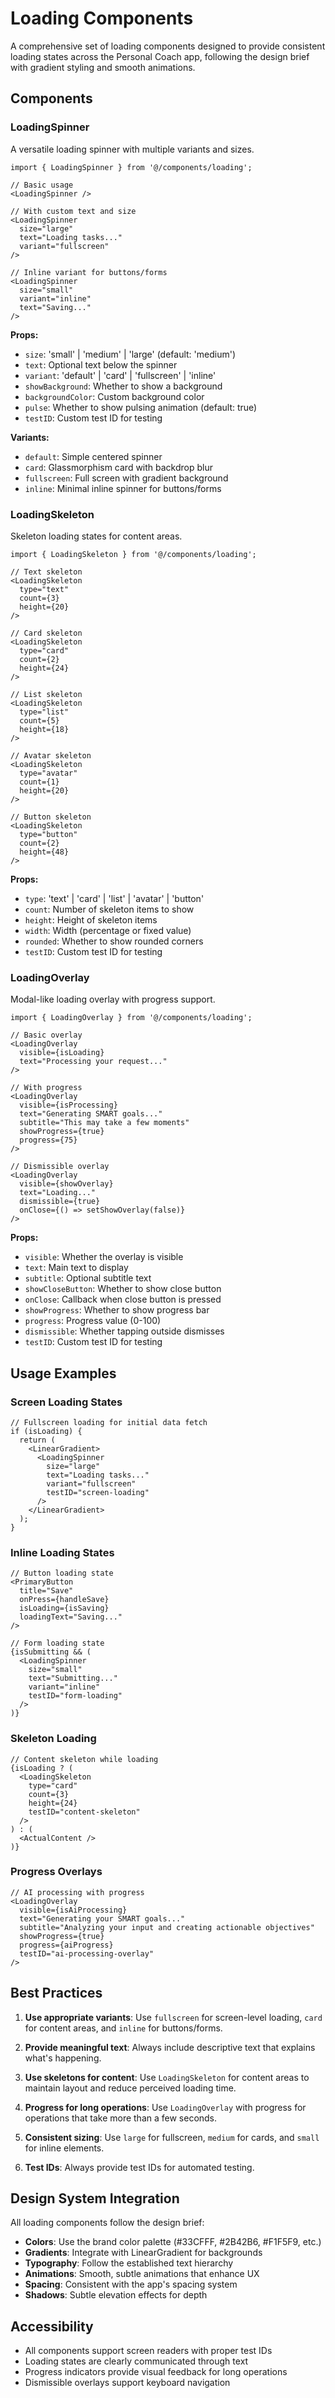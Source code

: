 # Loading Components

A comprehensive set of loading components designed to provide consistent loading states across the Personal Coach app, following the design brief with gradient styling and smooth animations.

## Components

### LoadingSpinner

A versatile loading spinner with multiple variants and sizes.

```tsx
import { LoadingSpinner } from '@/components/loading';

// Basic usage
<LoadingSpinner />

// With custom text and size
<LoadingSpinner 
  size="large" 
  text="Loading tasks..." 
  variant="fullscreen" 
/>

// Inline variant for buttons/forms
<LoadingSpinner 
  size="small" 
  variant="inline" 
  text="Saving..." 
/>
```

**Props:**
- `size`: 'small' | 'medium' | 'large' (default: 'medium')
- `text`: Optional text below the spinner
- `variant`: 'default' | 'card' | 'fullscreen' | 'inline'
- `showBackground`: Whether to show a background
- `backgroundColor`: Custom background color
- `pulse`: Whether to show pulsing animation (default: true)
- `testID`: Custom test ID for testing

**Variants:**
- `default`: Simple centered spinner
- `card`: Glassmorphism card with backdrop blur
- `fullscreen`: Full screen with gradient background
- `inline`: Minimal inline spinner for buttons/forms

### LoadingSkeleton

Skeleton loading states for content areas.

```tsx
import { LoadingSkeleton } from '@/components/loading';

// Text skeleton
<LoadingSkeleton 
  type="text" 
  count={3} 
  height={20} 
/>

// Card skeleton
<LoadingSkeleton 
  type="card" 
  count={2} 
  height={24} 
/>

// List skeleton
<LoadingSkeleton 
  type="list" 
  count={5} 
  height={18} 
/>

// Avatar skeleton
<LoadingSkeleton 
  type="avatar" 
  count={1} 
  height={20} 
/>

// Button skeleton
<LoadingSkeleton 
  type="button" 
  count={2} 
  height={48} 
/>
```

**Props:**
- `type`: 'text' | 'card' | 'list' | 'avatar' | 'button'
- `count`: Number of skeleton items to show
- `height`: Height of skeleton items
- `width`: Width (percentage or fixed value)
- `rounded`: Whether to show rounded corners
- `testID`: Custom test ID for testing

### LoadingOverlay

Modal-like loading overlay with progress support.

```tsx
import { LoadingOverlay } from '@/components/loading';

// Basic overlay
<LoadingOverlay 
  visible={isLoading} 
  text="Processing your request..." 
/>

// With progress
<LoadingOverlay 
  visible={isProcessing} 
  text="Generating SMART goals..." 
  subtitle="This may take a few moments"
  showProgress={true}
  progress={75}
/>

// Dismissible overlay
<LoadingOverlay 
  visible={showOverlay} 
  text="Loading..." 
  dismissible={true}
  onClose={() => setShowOverlay(false)}
/>
```

**Props:**
- `visible`: Whether the overlay is visible
- `text`: Main text to display
- `subtitle`: Optional subtitle text
- `showCloseButton`: Whether to show close button
- `onClose`: Callback when close button is pressed
- `showProgress`: Whether to show progress bar
- `progress`: Progress value (0-100)
- `dismissible`: Whether tapping outside dismisses
- `testID`: Custom test ID for testing

## Usage Examples

### Screen Loading States

```tsx
// Fullscreen loading for initial data fetch
if (isLoading) {
  return (
    <LinearGradient>
      <LoadingSpinner
        size="large"
        text="Loading tasks..."
        variant="fullscreen"
        testID="screen-loading"
      />
    </LinearGradient>
  );
}
```

### Inline Loading States

```tsx
// Button loading state
<PrimaryButton
  title="Save"
  onPress={handleSave}
  isLoading={isSaving}
  loadingText="Saving..."
/>

// Form loading state
{isSubmitting && (
  <LoadingSpinner
    size="small"
    text="Submitting..."
    variant="inline"
    testID="form-loading"
  />
)}
```

### Skeleton Loading

```tsx
// Content skeleton while loading
{isLoading ? (
  <LoadingSkeleton
    type="card"
    count={3}
    height={24}
    testID="content-skeleton"
  />
) : (
  <ActualContent />
)}
```

### Progress Overlays

```tsx
// AI processing with progress
<LoadingOverlay
  visible={isAiProcessing}
  text="Generating your SMART goals..."
  subtitle="Analyzing your input and creating actionable objectives"
  showProgress={true}
  progress={aiProgress}
  testID="ai-processing-overlay"
/>
```

## Best Practices

1. **Use appropriate variants**: Use `fullscreen` for screen-level loading, `card` for content areas, and `inline` for buttons/forms.

2. **Provide meaningful text**: Always include descriptive text that explains what's happening.

3. **Use skeletons for content**: Use `LoadingSkeleton` for content areas to maintain layout and reduce perceived loading time.

4. **Progress for long operations**: Use `LoadingOverlay` with progress for operations that take more than a few seconds.

5. **Consistent sizing**: Use `large` for fullscreen, `medium` for cards, and `small` for inline elements.

6. **Test IDs**: Always provide test IDs for automated testing.

## Design System Integration

All loading components follow the design brief:
- **Colors**: Use the brand color palette (#33CFFF, #2B42B6, #F1F5F9, etc.)
- **Gradients**: Integrate with LinearGradient for backgrounds
- **Typography**: Follow the established text hierarchy
- **Animations**: Smooth, subtle animations that enhance UX
- **Spacing**: Consistent with the app's spacing system
- **Shadows**: Subtle elevation effects for depth

## Accessibility

- All components support screen readers with proper test IDs
- Loading states are clearly communicated through text
- Progress indicators provide visual feedback for long operations
- Dismissible overlays support keyboard navigation
